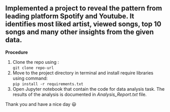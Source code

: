 ## Implemented a project to reveal the pattern from leading platform Spotify and Youtube. It identifies most liked artist, viewed songs, top 10 songs and many other insights from the given data.

**Procedure**
1. Clone the repo using :<br>
`git clone repo-url`
2. Move to the project directory in terminal and install require libraries using command:<br>
`pip install -r requirements.txt`
3. Open Jupyter notebook that contain the code for data analysis task. The results of the analysis is documented in *Analysis_Report.txt* file.

Thank you and have a nice day 😃
